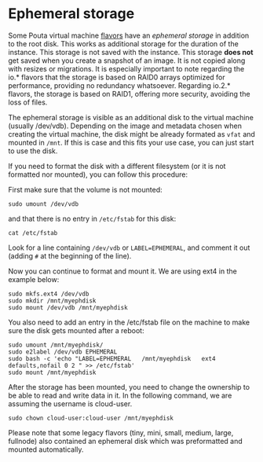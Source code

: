 # Ephemeral storage

Some Pouta virtual machine [flavors](vm-flavors-and-billing.md) have an *ephemeral storage* in
addition to the root disk. This works as additional storage for the
duration of the instance. This storage is not saved with the instance.
This storage **does not** get saved when you create a snapshot of an
image. It is not copied along with resizes or migrations. It is
especially important to note regarding the io.\* flavors that the
storage is based on RAID0 arrays optimized for performance, providing
no redundancy whatsoever. Regarding io.2.\* flavors, the storage is based on RAID1, offering
more security, avoiding the loss of files.

The ephemeral storage is visible as an additional disk to the virtual
machine (usually /dev/vdb). Depending on the image and metadata chosen
when creating the virtual machine, the disk might be already formated
as `vfat` and mounted in `/mnt`. If this is case and this fits your use
case, you can just start to use the disk.

If you need to format the disk with a different filesystem (or it is not
formatted nor mounted), you can follow this procedure:

First make sure that the volume is not mounted:

    sudo umount /dev/vdb

and that there is no entry in `/etc/fstab` for this disk:

    cat /etc/fstab

Look for a line containing `/dev/vdb` or `LABEL=EPHEMERAL`,
and comment it out (adding `#` at the beginning of the line).

Now you can continue to format and mount it. We are using ext4 in the example below:

    sudo mkfs.ext4 /dev/vdb
    sudo mkdir /mnt/myephdisk
    sudo mount /dev/vdb /mnt/myephdisk

You also need to add an entry in the /etc/fstab file on the
machine to make sure the disk gets mounted after a reboot:

    sudo umount /mnt/myephdisk/
    sudo e2label /dev/vdb EPHEMERAL
    sudo bash -c 'echo "LABEL=EPHEMERAL   /mnt/myephdisk   ext4  defaults,nofail 0 2 " >> /etc/fstab'
    sudo mount /mnt/myephdisk

After the storage has been mounted, you need to change the ownership to be able to read and write data in it.
In the following command, we are assuming the username is cloud-user.

    sudo chown cloud-user:cloud-user /mnt/myephdisk

Please note that some legacy flavors (tiny, mini, small, medium, large, fullnode) also
contained an ephemeral disk which was preformatted and mounted
automatically.

